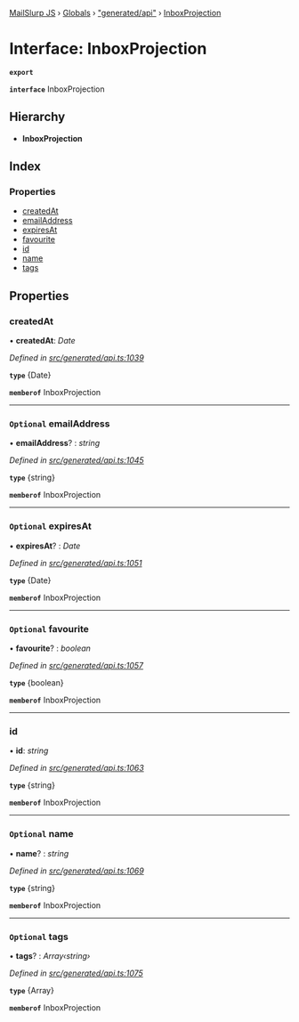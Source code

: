 [MailSlurp JS](../README.md) › [Globals](../globals.md) › ["generated/api"](../modules/_generated_api_.md) › [InboxProjection](_generated_api_.inboxprojection.md)

# Interface: InboxProjection

**`export`** 

**`interface`** InboxProjection

## Hierarchy

* **InboxProjection**

## Index

### Properties

* [createdAt](_generated_api_.inboxprojection.md#createdat)
* [emailAddress](_generated_api_.inboxprojection.md#optional-emailaddress)
* [expiresAt](_generated_api_.inboxprojection.md#optional-expiresat)
* [favourite](_generated_api_.inboxprojection.md#optional-favourite)
* [id](_generated_api_.inboxprojection.md#id)
* [name](_generated_api_.inboxprojection.md#optional-name)
* [tags](_generated_api_.inboxprojection.md#optional-tags)

## Properties

###  createdAt

• **createdAt**: *Date*

*Defined in [src/generated/api.ts:1039](https://github.com/mailslurp/mailslurp-client-ts-js/blob/26ccbd6/src/generated/api.ts#L1039)*

**`type`** {Date}

**`memberof`** InboxProjection

___

### `Optional` emailAddress

• **emailAddress**? : *string*

*Defined in [src/generated/api.ts:1045](https://github.com/mailslurp/mailslurp-client-ts-js/blob/26ccbd6/src/generated/api.ts#L1045)*

**`type`** {string}

**`memberof`** InboxProjection

___

### `Optional` expiresAt

• **expiresAt**? : *Date*

*Defined in [src/generated/api.ts:1051](https://github.com/mailslurp/mailslurp-client-ts-js/blob/26ccbd6/src/generated/api.ts#L1051)*

**`type`** {Date}

**`memberof`** InboxProjection

___

### `Optional` favourite

• **favourite**? : *boolean*

*Defined in [src/generated/api.ts:1057](https://github.com/mailslurp/mailslurp-client-ts-js/blob/26ccbd6/src/generated/api.ts#L1057)*

**`type`** {boolean}

**`memberof`** InboxProjection

___

###  id

• **id**: *string*

*Defined in [src/generated/api.ts:1063](https://github.com/mailslurp/mailslurp-client-ts-js/blob/26ccbd6/src/generated/api.ts#L1063)*

**`type`** {string}

**`memberof`** InboxProjection

___

### `Optional` name

• **name**? : *string*

*Defined in [src/generated/api.ts:1069](https://github.com/mailslurp/mailslurp-client-ts-js/blob/26ccbd6/src/generated/api.ts#L1069)*

**`type`** {string}

**`memberof`** InboxProjection

___

### `Optional` tags

• **tags**? : *Array‹string›*

*Defined in [src/generated/api.ts:1075](https://github.com/mailslurp/mailslurp-client-ts-js/blob/26ccbd6/src/generated/api.ts#L1075)*

**`type`** {Array<string>}

**`memberof`** InboxProjection
